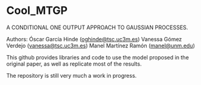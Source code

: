 # Cool_MTGP
A CONDITIONAL ONE OUTPUT APPROACH TO GAUSSIAN PROCESSES.

Authors: 
  Óscar García Hinde (oghinde@tsc.uc3m.es)
  Vanessa Gómez Verdejo (vanessa@tsc.uc3m.es)
  Manel Martínez Ramón (manel@unm.edu)

This github provides libraries and code to use the model proposed in the original paper, as well as replicate most of the results.

The repository is still very much a work in progress.
